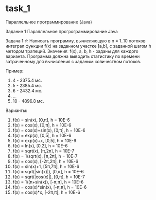 # task_1

Параллельное программирование (Java)

Задание 1
Параллельное прогрограммирование Java

Задача 1 ✫
Написать программу, вычисляющую в n = 1..10 потоков интеграл функции f(x) на заданном участке [a,b], с заданной шагом h методом трапеций.
Значения: f(x), a, b, h - заданы для каждого варианта. Программа должна выводить статистику по времени затраченному для вычисления с заданым количеством потоков.

Пример:
1.	4 - 2375.4 мс.
2.	5 - 2385.4 мс.
3.	6 - 2432.4 мс.
4.	...
5.	10 - 4896.8 мс.

Варианты:
1.	f(x) = sin(x), [0,π], h = 10E-6
2.	f(x) = cos(x), [0,π], h = 10E-6
3.	f(x) = cos(x)+sin(x), [0,π], h = 10E-6
4.	f(x) = exp(x), [0,5], h = 10E-6
5.	f(x) = exp(x)+x, [0,5], h = 10E-6
6.	f(x) = ln(x), [0,2], h = 10E-6
7.	f(x) = sqrt(x), [π,2π], h = 10E-7
8.	f(x) = 1/sqrt(x), [π,2π], h = 10E-7
9.	f(x) = cos(x), [-2π,2π], h = 10E-6
10.	f(x) = sin(x)+1, [5π,7π], h = 10E-6
11.	f(x) = sqrt(|sin(x)|), [0,π], h = 10E-6
12.	f(x) = sqrt(|cos(x)|), [0,π], h = 10E-7
13.	f(x) = 1/(π+sin(x)), [-π,π], h = 10E-6
14.	f(x) = cos(x)*sin(x), [-π,π], h = 10E-6
15.	f(x) = cos(x)*x, [-2π,π], h = 10E-6
